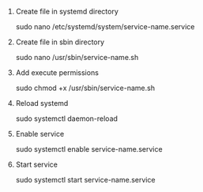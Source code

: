 1. Create file in systemd directory

   sudo nano /etc/systemd/system/service-name.service

2. Create file in sbin directory

   sudo nano /usr/sbin/service-name.sh

3. Add execute permissions

   sudo chmod +x /usr/sbin/service-name.sh

4. Reload systemd

   sudo systemctl daemon-reload

5. Enable service

   sudo systemctl enable service-name.service

6. Start service

   sudo systemctl start service-name.service
